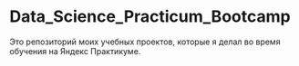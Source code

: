 # Data_Science_Practicum_Bootcamp
Это репозиторий моих учебных проектов, которые я делал во время обучения на Яндекс Практикуме.
